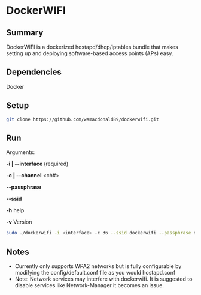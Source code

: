 # DockerWIFI

## Summary

DockerWIFI is a dockerized hostapd/dhcp/iptables bundle that makes setting up and deploying software-based access points (APs) easy. 

## Dependencies

Docker

## Setup

```bash
git clone https://github.com/wamacdonald89/dockerwifi.git
```

## Run

Arguments:

**-i | --interface <interface>** (required)

**-c | --channel** <ch#>

**--passphrase** <passphrase>

**--ssid <AP Name>**

**-h** help

**-v** Version

```bash
sudo ./dockerwifi -i <interface> -c 36 --ssid dockerwifi --passphrase dockerwifi 
```

## Notes

- Currently only supports WPA2 networks but is fully configurable by modifying the config/default.conf file as you would hostapd.conf
- Note: Network services may interfere with dockerwifi. It is suggested to disable services like Network-Manager it becomes an issue.

